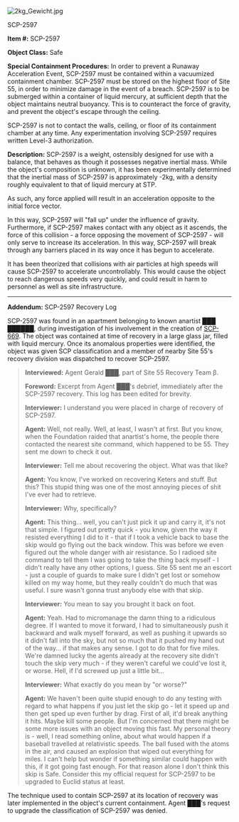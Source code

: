 ![2kg_Gewicht.jpg](http://scp-wiki.wdfiles.com/local--files/scp-2597/2kg_Gewicht.jpg)

SCP-2597

**Item #:** SCP-2597

**Object Class:** Safe

**Special Containment Procedures:** In order to prevent a Runaway Acceleration Event, SCP-2597 must be contained within a vacuumized containment chamber. SCP-2597 must be stored on the highest floor of Site 55, in order to minimize damage in the event of a breach. SCP-2597 is to be submerged within a container of liquid mercury, at sufficient depth that the object maintains neutral buoyancy. This is to counteract the force of gravity, and prevent the object's escape through the ceiling.

SCP-2597 is not to contact the walls, ceiling, or floor of its containment chamber at any time. Any experimentation involving SCP-2597 requires written Level-3 authorization.

**Description:** SCP-2597 is a weight, ostensibly designed for use with a balance, that behaves as though it possesses negative inertial mass. While the object's composition is unknown, it has been experimentally determined that the inertial mass of SCP-2597 is approximately -2kg, with a density roughly equivalent to that of liquid mercury at STP.

As such, any force applied will result in an acceleration opposite to the initial force vector.

In this way, SCP-2597 will "fall up" under the influence of gravity. Furthermore, if SCP-2597 makes contact with any object as it ascends, the force of this collision - a force opposing the movement of SCP-2597 - will only serve to increase its acceleration. In this way, SCP-2597 will break through any barriers placed in its way once it has begun to accelerate.

It has been theorized that collisions with air particles at high speeds will cause SCP-2597 to accelerate uncontrollably. This would cause the object to reach dangerous speeds very quickly, and could result in harm to personnel as well as site infrastructure.

* * *

**Addendum:** SCP-2597 Recovery Log

SCP-2597 was found in an apartment belonging to known anartist ███ ██████, during investigation of his involvement in the creation of [SCP-669](/scp-669). The object was contained at time of recovery in a large glass jar, filled with liquid mercury. Once its anomalous properties were identified, the object was given SCP classification and a member of nearby Site 55's recovery division was dispatched to recover SCP-2597.

> **Interviewed:** Agent Gerald ███, part of Site 55 Recovery Team β.
> 
> **Foreword:** Excerpt from Agent ███'s debrief, immediately after the SCP-2597 recovery. This log has been edited for brevity.
> 
> **<Begin Log>**
> 
> **Interviewer:** I understand you were placed in charge of recovery of SCP-2597.
> 
> **Agent:** Well, not really. Well, at least, I wasn't at first. But you know, when the Foundation raided that anartist's home, the people there contacted the nearest site command, which happened to be 55. They sent me down to check it out.
> 
> **Interviewer:** Tell me about recovering the object. What was that like?
> 
> **Agent:** You know, I've worked on recovering Keters and stuff. But this? This stupid thing was one of the most annoying pieces of shit I've ever had to retrieve.
> 
> **Interviewer:** Why, specifically?
> 
> **Agent:** This thing… well, you can't just pick it up and carry it, it's not that simple. I figured out pretty quick - you know, given the way it resisted everything I did to it - that if I took a vehicle back to base the skip would go flying out the back window. This was before we even figured out the whole danger with air resistance. So I radioed site command to tell them I was going to take the thing back myself - I didn't really have any other options, I guess. Site 55 sent me an escort - just a couple of guards to make sure I didn't get lost or somehow killed on my way home, but they really couldn't do much that was useful. I sure wasn't gonna trust anybody else with that skip.
> 
> **Interviewer:** You mean to say you brought it back on foot.
> 
> **Agent:** Yeah. Had to micromanage the damn thing to a ridiculous degree. If I wanted to move it forward, I had to simultaneously push it backward and walk myself forward, as well as pushing it upwards so it didn't fall into the sky, but not so much that it pushed my hand out of the way… if that makes any sense. I got to do that for five miles. We're damned lucky the agents already at the recovery site didn't touch the skip very much - if they weren't careful we could've lost it, or worse. Hell, if I'd screwed up just a little bit…
> 
> **Interviewer:** What exactly do you mean by "or worse?"
> 
> **Agent:** We haven't been quite stupid enough to do any testing with regard to what happens if you just let the skip go - let it speed up and then get sped up even further by drag. First of all, it'd break anything it hits. Maybe kill some people. But I'm concerned that there might be some more issues with an object moving this fast. My personal theory is - well, I read something online, about what would happen if a baseball travelled at relativistic speeds. The ball fused with the atoms in the air, and caused an explosion that wiped out everything for miles. I can't help but wonder if something similar could happen with this, if it got going fast enough. For that reason alone I don't think this skip is Safe. Consider this my official request for SCP-2597 to be upgraded to Euclid status at least.
> 
> **<End Log>**

The technique used to contain SCP-2597 at its location of recovery was later implemented in the object's current containment. Agent ███'s request to upgrade the classification of SCP-2597 was denied.